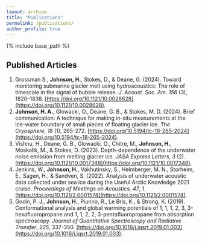 ```yaml
---
layout: archive
title: "Publications"
permalink: /publications/
author_profile: true
---
```


{% include base_path %}

## Published Articles
1. Grossman S., <b>Johnson, H.</b>, Stokes, D., & Deane, G. (2024). Toward monitoring submarine glacier melt using hydroacoustics: The role of timescale in the signal of bubble release. <em>J. Acoust. Soc. Am. 156</em> (3), 1820–1838. [https://doi.org/10.1121/10.0028628](https://doi.org/10.1121/10.0028628).
2. <b>Johnson, H. A.</b>, Glowacki, O., Deane, G. B., & Stokes, M. D. (2024). Brief communication: A technique for making in-situ measurements at the ice-water boundary of small pieces of floating glacier ice. <em>The Cryosphere, 18</em> (1), 265-272. [https://doi.org/10.5194/tc-18-265-2024](https://doi.org/10.5194/tc-18-265-2024).
3. Vishnu, H., Deane, G. B., Glowacki, O., Chitre, M., <b>Johnson, H.</b>, Moskalik, M., & Stokes, D. (2023). Depth-dependence of the underwater noise emission from melting glacier ice. <em>JASA Express Letters</em>, <em>3</em> (2). [https://doi.org/10.1121/10.0017348](https://doi.org/10.1121/10.0017348).
4. Jenkins, W., <b>Johnson, H.</b>, Vakhutinsky, S., Helmberger, M. N., Storheim, E., Sagen, H., & Sandven, S. (2022). Analysis of underwater acoustic data collected under sea ice during the Useful Arctic Knowledge 2021 cruise. <em>Proceedings of Meetings on Acoustics, 47</em>, 1. [https://doi.org/10.1121/2.0001574](https://doi.org/10.1121/2.0001574).
5. Godin, P. J., <b>Johnson, H.</b>, Piunno, R., Le Bris, K., & Strong, K. (2019). Conformational analysis and global warming potentials of 1, 1, 1, 2, 3, 3-hexafluoropropane and 1, 1, 2, 2, 3-pentafluoropropane from absorption spectroscopy. <em>Journal of Quantitative Spectroscopy and Radiative Transfer</em>, <em>225</em>, 337-350. [https://doi.org/10.1016/j.jqsrt.2019.01.003](https://doi.org/10.1016/j.jqsrt.2019.01.003).

